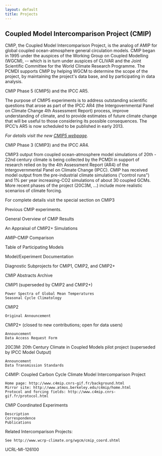 ```yaml
---
layout: default
title: Projects
---
```

## Coupled Model Intercomparison Project (CMIP)

CMIP, the Coupled Model Intercomparison Project, is the analog of AMIP for global coupled ocean-atmosphere general circulation models. CMIP began in 1995 under the auspices of the Working Group on Coupled Modelling (WGCM), -- which is in turn under auspices of CLIVAR and the Joint Scientific Committee for the World Climate Research Programme. The PCMDI supports CMIP by helping WGCM to determine the scope of the project, by maintaining the project's data base, and by participating in data analysis.

CMIP Phase 5 (CMIP5) and the IPCC AR5.

The purpose of CMIP5 experiments is to address outstanding scientific questions that arose as part of the IPCC AR4 (the Intergovernmental Panel on Climate Change 4th Assessment Report) process, improve understanding of climate, and to provide estimates of future climate change that will be useful to those considering its possible consequences.
The IPCC’s AR5 is now scheduled to be published in early 2013.

*For details visit the new [CMIP5 webpage]({{site.baseurl}}/projects/cmip5/).*

CMIP Phase 3 (CMIP3) and the IPCC AR4.

CMIP3 output from coupled ocean-atmosphere model simulations of 20th - 22nd century climate is being collected by the PCMDI in support of research relied on by the 4th Assessment Report (AR4) of the Intergovernmental Panel on Climate Change (IPCC). CMIP has received model output from the pre-industrial climate simulations ("control runs") and 1% per year increasing-CO2 simulations of about 30 coupled GCMs. More recent phases of the project (20C3M, ...) include more realistic scenarios of climate forcing.

For complete details visit the special section on CMIP3

Previous CMIP experiments.

 General Overview of CMIP Results

 An Appraisal of CMIP2+ Simulations

AMIP-CMIP Comparison

Table of Participating Models

 Model/Experiment Documentation

 Diagnostic Subprojects for CMIP1, CMIP2, and CMIP2+

 CMIP Abstracts Archive

 CMIP1 (superseded by CMIP2 and CMIP2+)

    Power Spectra of Global Mean Temperatures
    Seasonal Cycle Climatology

 CMIP2

    Original Announcement

 CMIP2+ (closed to new contributions; open for data users)

    Announcement
    Data Access Request Form

 20C3M: 20th Century Climate in Coupled Models pilot project (superseded by IPCC Model Output)

    Announcement
    Data Transmission Standards

 C4MIP: Coupled Carbon Cycle Climate Model Intercomparison Project

    Home page: http://www.c4mip.cnrs-gif.fr/background.html
    Mirror site: http://www.atmos.berkeley.edu/c4mip/home.html
    Protocol and forcing fields: http://www.c4mip.cnrs-gif.fr/protocol.html

 CMIP Coordinated Experiments

    Description
    Correspondence
    Publications

 Related Intercomparison Projects:

    See http://www.wcrp-climate.org/wgcm/cmip_coord.shtml

UCRL-MI-126100